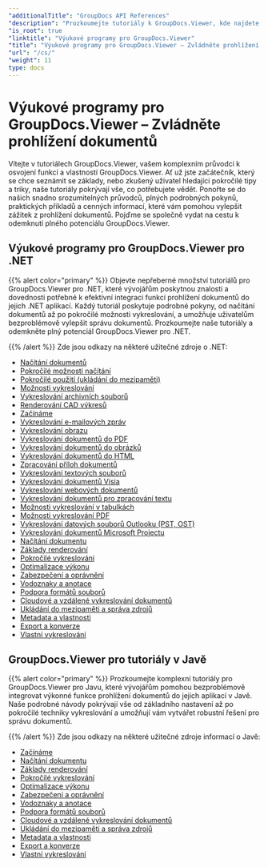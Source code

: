 ```yaml
---
"additionalTitle": "GroupDocs API References"
"description": "Prozkoumejte tutoriály k GroupDocs.Viewer, kde najdete komplexní pokyny k maximalizaci možností prohlížení dokumentů. Odemkněte jeho plný potenciál ještě dnes!"
"is_root": true
"linktitle": "Výukové programy pro GroupDocs.Viewer"
"title": "Výukové programy pro GroupDocs.Viewer – Zvládněte prohlížení dokumentů"
"url": "/cs/"
"weight": 11
type: docs
---
```

# Výukové programy pro GroupDocs.Viewer – Zvládněte prohlížení dokumentů
Vítejte v tutoriálech GroupDocs.Viewer, vašem komplexním průvodci k osvojení funkcí a vlastností GroupDocs.Viewer. Ať už jste začátečník, který se chce seznámit se základy, nebo zkušený uživatel hledající pokročilé tipy a triky, naše tutoriály pokrývají vše, co potřebujete vědět. Ponořte se do našich snadno srozumitelných průvodců, plných podrobných pokynů, praktických příkladů a cenných informací, které vám pomohou vylepšit zážitek z prohlížení dokumentů. Pojďme se společně vydat na cestu k odemknutí plného potenciálu GroupDocs.Viewer.

## Výukové programy pro GroupDocs.Viewer pro .NET

{{% alert color="primary" %}}
Objevte nepřeberné množství tutoriálů pro GroupDocs.Viewer pro .NET, které vývojářům poskytnou znalosti a dovednosti potřebné k efektivní integraci funkcí prohlížení dokumentů do jejich .NET aplikací. Každý tutoriál poskytuje podrobné pokyny, od načítání dokumentů až po pokročilé možnosti vykreslování, a umožňuje uživatelům bezproblémově vylepšit správu dokumentů. Prozkoumejte naše tutoriály a odemkněte plný potenciál GroupDocs.Viewer pro .NET.

{{% /alert %}}
Zde jsou odkazy na některé užitečné zdroje o .NET:
 
- [Načítání dokumentů](./net/loading-documents/)
- [Pokročilé možnosti načítání](./net/advanced-loading/)
- [Pokročilé použití (ukládání do mezipaměti)](./net/advanced-usage-caching/)
- [Možnosti vykreslování](./net/rendering-options/)
- [Vykreslování archivních souborů](./net/rendering-archive-files/)
- [Renderování CAD výkresů](./net/rendering-cad-drawings/)
- [Začínáme](./net/getting-started/)
- [Vykreslování e-mailových zpráv](./net/rendering-email-messages/)
- [Vykreslování obrazu](./net/image-rendering/)
- [Vykreslování dokumentů do PDF](./net/rendering-documents-pdf/)
- [Vykreslování dokumentů do obrázků](./net/rendering-documents-images/)
- [Vykreslování dokumentů do HTML](./net/rendering-documents-html/)
- [Zpracování příloh dokumentů](./net/processing-document-attachments/)
- [Vykreslování textových souborů](./net/rendering-text-files/)
- [Vykreslování dokumentů Visia](./net/rendering-visio-documents/)
- [Vykreslování webových dokumentů](./net/rendering-web-documents/)
- [Vykreslování dokumentů pro zpracování textu](./net/rendering-word-processing-documents/)
- [Možnosti vykreslování v tabulkách](./net/spreadsheet-rendering-options/)
- [Možnosti vykreslování PDF](./net/pdf-rendering-options/)
- [Vykreslování datových souborů Outlooku (PST, OST)](./net/rendering-outlook-data-files/)
- [Vykreslování dokumentů Microsoft Projectu](./net/rendering-ms-project-documents/)
- [Načítání dokumentu](./net/document-loading/)
- [Základy renderování](./net/rendering-basics/)
- [Pokročilé vykreslování](./net/advanced-rendering/)
- [Optimalizace výkonu](./net/performance-optimization/)
- [Zabezpečení a oprávnění](./net/security-permissions/)
- [Vodoznaky a anotace](./net/watermarks-annotations/)
- [Podpora formátů souborů](./net/file-formats-support/)
- [Cloudové a vzdálené vykreslování dokumentů](./net/cloud-remote-document-rendering/)
- [Ukládání do mezipaměti a správa zdrojů](./net/caching-resource-management/)
- [Metadata a vlastnosti](./net/metadata-properties/)
- [Export a konverze](./net/export-conversion/)
- [Vlastní vykreslování](./net/custom-rendering/)

## GroupDocs.Viewer pro tutoriály v Javě

{{% alert color="primary" %}}
Prozkoumejte komplexní tutoriály pro GroupDocs.Viewer pro Javu, které vývojářům pomohou bezproblémově integrovat výkonné funkce prohlížení dokumentů do jejich aplikací v Javě. Naše podrobné návody pokrývají vše od základního nastavení až po pokročilé techniky vykreslování a umožňují vám vytvářet robustní řešení pro správu dokumentů.

{{% /alert %}}
Zde jsou odkazy na některé užitečné zdroje informací o Javě:

- [Začínáme](./java/getting-started/)
- [Načítání dokumentu](./java/document-loading/)
- [Základy renderování](./java/rendering-basics/)
- [Pokročilé vykreslování](./java/advanced-rendering/)
- [Optimalizace výkonu](./java/performance-optimization/)
- [Zabezpečení a oprávnění](./java/security-permissions/)
- [Vodoznaky a anotace](./java/watermarks-annotations/)
- [Podpora formátů souborů](./java/file-formats-support/)
- [Cloudové a vzdálené vykreslování dokumentů](./java/cloud-remote-document-rendering/)
- [Ukládání do mezipaměti a správa zdrojů](./java/caching-resource-management/)
- [Metadata a vlastnosti](./java/metadata-properties/)
- [Export a konverze](./java/export-conversion/)
- [Vlastní vykreslování](./java/custom-rendering/)
